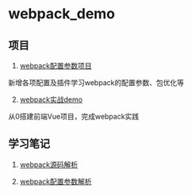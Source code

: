 # webpack_demo

## 项目

1. [webpack配置参数项目](https://github.com/ChangeZ24/webpack_demo/tree/main/webpack-config)

新增各项配置及插件学习webpack的配置参数、包优化等

2. [webpack实战demo](https://github.com/ChangeZ24/webpack_demo/tree/main/webpack-demo)

从0搭建前端Vue项目，完成webpack实践

## 学习笔记

1. [webpack源码解析](https://github.com/ChangeZ24/webpack_demo/blob/main/webpack%E6%BA%90%E7%A0%81%E8%A7%A3%E6%9E%90.md)

2. [webpack配置参数解析](https://github.com/ChangeZ24/webpack_demo/blob/main/webpack%E9%85%8D%E7%BD%AE%E5%8F%82%E6%95%B0%E8%A7%A3%E6%9E%90.md)